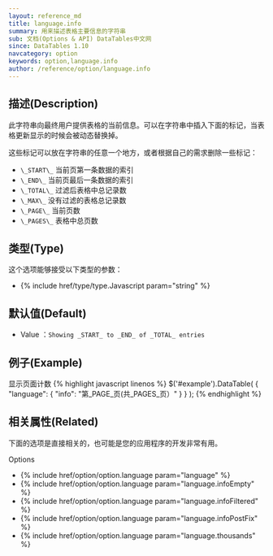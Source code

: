 ```yaml
---
layout: reference_md
title: language.info
summary: 用来描述表格主要信息的字符串
sub: 文档(Options & API) DataTables中文网
since: DataTables 1.10
navcategory: option
keywords: option,language.info
author: /reference/option/language.info
---
```


## 描述(Description)

此字符串向最终用户提供表格的当前信息。可以在字符串中插入下面的标记，当表格更新显示的时候会被动态替换掉。

这些标记可以放在字符串的任意一个地方，或者根据自己的需求删除一些标记：

- `\_START\_`   当前页第一条数据的索引
- `\_END\_`   当前页最后一条数据的索引
- `\_TOTAL\_`   过滤后表格中总记录数
- `\_MAX\_`   没有过滤的表格总记录数
- `\_PAGE\_`   当前页数
- `\_PAGES\_`   表格中总页数


## 类型(Type)
这个选项能够接受以下类型的参数：

- {% include href/type/type.Javascript param="string" %}

## 默认值(Default)
- Value ：`Showing _START_ to _END_ of _TOTAL_ entries`

 
## 例子(Example)

显示页面计数
{% highlight javascript linenos %}
$('#example').DataTable( {
   "language": {
       "info": "第_PAGE_页(共_PAGES_页）"
     }
} );
{% endhighlight %}

## 相关属性(Related)
下面的选项是直接相关的，也可能是您的应用程序的开发非常有用。

Options

- {% include href/option/option.language param="language" %}
- {% include href/option/option.language param="language.infoEmpty" %}
- {% include href/option/option.language param="language.infoFiltered" %}
- {% include href/option/option.language param="language.infoPostFix" %}
- {% include href/option/option.language param="language.thousands" %}